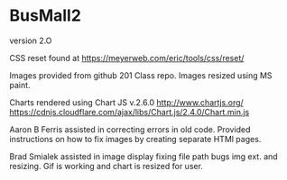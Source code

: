 # BusMall2 

version 2.O

CSS reset found at https://meyerweb.com/eric/tools/css/reset/

Images provided from github 201 Class repo.
Images resized using MS paint.

Charts rendered using Chart JS v.2.6.0 http://www.chartjs.org/
https://cdnjs.cloudflare.com/ajax/libs/Chart.js/2.4.0/Chart.min.js


Aaron B Ferris assisted in correcting errors in old code. Provided instructions on how to fix images by creating separate HTMl pages.

Brad Smialek assisted in image display fixing file path bugs img ext. and resizing.  Gif is working and chart is resized for user.

